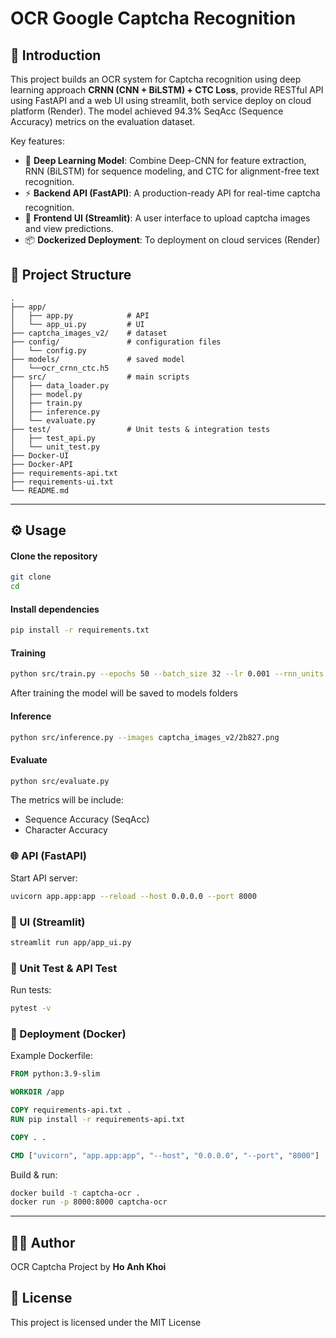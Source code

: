 # OCR Google Captcha Recognition

## 🚀 Introduction
This project builds an OCR system for Captcha recognition using deep learning approach **CRNN (CNN + BiLSTM) + CTC Loss**, provide RESTful API using FastAPI and a web UI using streamlit, both service deploy on cloud platform (Render). The model achieved 94.3% SeqAcc (Sequence Accuracy) metrics on the evaluation dataset.

Key features:
- 🧠 **Deep Learning Model**: Combine Deep-CNN for feature extraction, RNN (BiLSTM) for sequence modeling, and CTC for alignment-free text recognition.  
- ⚡ **Backend API (FastAPI)**: A production-ready API for real-time captcha recognition.  
- 🎨 **Frontend UI (Streamlit)**: A user interface to upload captcha images and view predictions.  
- 📦 **Dockerized Deployment**: To deployment on cloud services (Render)


## 📂 Project Structure
```
.
├── app/                 
│   ├── app.py            # API
│   └── app_ui.py         # UI
├── captcha_images_v2/    # dataset
├── config/               # configuration files
│   └── config.py
├── models/               # saved model
│   └──ocr_crnn_ctc.h5    
├── src/                  # main scripts
│   ├── data_loader.py    
│   ├── model.py
│   ├── train.py
│   ├── inference.py
│   └── evaluate.py
├── test/                 # Unit tests & integration tests
│   ├── test_api.py
│   └── unit_test.py
├── Docker-UI 
├── Docker-API
├── requirements-api.txt
├── requirements-ui.txt
└── README.md
```

---

## ⚙️ Usage

#### Clone the repository

```bash
git clone 
cd 
```

#### Install dependencies
```bash
pip install -r requirements.txt
```

####  Training 
```bash
python src/train.py --epochs 50 --batch_size 32 --lr 0.001 --rnn_units 128
```
After training the model will be saved to models folders

#### Inference
```bash
python src/inference.py --images captcha_images_v2/2b827.png
```

#### Evaluate
```bash
python src/evaluate.py 
```
The metrics will be include:
- Sequence Accuracy (SeqAcc)
- Character Accuracy


### 🌐 API (FastAPI)
Start API server:
```bash
uvicorn app.app:app --reload --host 0.0.0.0 --port 8000
```

### 📌 UI (Streamlit)
```bash
streamlit run app/app_ui.py
```

### 🧪 Unit Test & API Test
Run tests:
```bash
pytest -v
```

### 🚀 Deployment (Docker)
Example Dockerfile:
```dockerfile
FROM python:3.9-slim

WORKDIR /app

COPY requirements-api.txt .
RUN pip install -r requirements-api.txt

COPY . .

CMD ["uvicorn", "app.app:app", "--host", "0.0.0.0", "--port", "8000"]
```

Build & run:
```bash
docker build -t captcha-ocr .
docker run -p 8000:8000 captcha-ocr
```

---


## 👨‍💻 Author
OCR Captcha Project by **Ho Anh Khoi**

## 📜 License 
This project is licensed under the MIT License